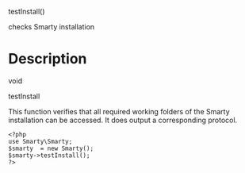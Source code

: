 testInstall()

checks Smarty installation

Description
===========

void

testInstall

This function verifies that all required working folders of the Smarty
installation can be accessed. It does output a corresponding protocol.


    <?php
    use Smarty\Smarty;
    $smarty  = new Smarty();
    $smarty->testInstall();
    ?>

       
